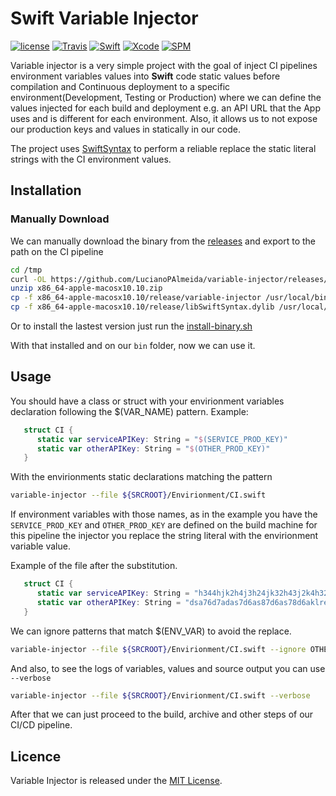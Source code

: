 # Swift Variable Injector

[![license](https://img.shields.io/github/license/mashape/apistatus.svg)](https://opensource.org/licenses/MIT)
[![Travis](https://img.shields.io/travis/LucianoPAlmeida/variable-injector.svg)](https://travis-ci.org/LucianoPAlmeida/variable-injector)
[![Swift](https://img.shields.io/badge/Swift-4.2-orange.svg)](https://swift.org)
[![Xcode](https://img.shields.io/badge/Xcode-10.0-blue.svg)](https://developer.apple.com/xcode)
[![SPM](https://img.shields.io/badge/SPM-orange.svg)](https://swift.org/package-manager/)

Variable injector is a very simple project with the goal of inject CI pipelines environment variables values into **Swift** code  static values before compilation and Continuous deployment to a specific environment(Development, Testing or Production) where we can define the values injected for each build and deployment e.g. an API URL that the App uses and is different for each environment. Also, it allows us to not expose our production keys and values in statically in our code.

The project uses [SwiftSyntax](https://github.com/apple/swift-syntax) to perform a reliable replace the static literal strings with the CI environment values. 

## Installation

### Manually Download
We can manually download the binary from the [releases](https://github.com/LucianoPAlmeida/variable-injector/releases) and export to the path on the CI pipeline

```sh
cd /tmp
curl -OL https://github.com/LucianoPAlmeida/variable-injector/releases/download/0.2.0/x86_64-apple-macosx10.10.zip
unzip x86_64-apple-macosx10.10.zip
cp -f x86_64-apple-macosx10.10/release/variable-injector /usr/local/bin/variable-injector
cp -f x86_64-apple-macosx10.10/release/libSwiftSyntax.dylib /usr/local/lib/libSwiftSyntax.dylib
```

Or to install the lastest version just run the [install-binary.sh](scripts/install-binary.sh)

With that installed and on our `bin` folder, now we can use it.


## Usage

You should have a class or struct with your envirionment variables declaration following the $(VAR_NAME) pattern.
Example:
```swift
   struct CI {
      static var serviceAPIKey: String = "$(SERVICE_PROD_KEY)"
      static var otherAPIKey: String = "$(OTHER_PROD_KEY)"
   }
```

With the envirionments static declarations matching the pattern

```sh
variable-injector --file ${SRCROOT}/Envirionment/CI.swift 

```
If environment variables with those names, as in the example you have the `SERVICE_PROD_KEY` and `OTHER_PROD_KEY` are defined on the build machine for this pipeline the injector you replace the string literal with the envirionment variable value.  

Example of the file after the substitution. 

```swift
   struct CI {
      static var serviceAPIKey: String = "h344hjk2h4j3h24jk32h43j2k4h32jk4hkj324h"
      static var otherAPIKey: String = "dsa76d7adas7d6as87d6as78d6aklre423s7d6as8d7s6"
   }
```

We can ignore patterns that match $(ENV_VAR) to avoid the replace. 

```sh
variable-injector --file ${SRCROOT}/Envirionment/CI.swift --ignore OTHER_PROD_KEY

```

And also, to see the logs of variables, values and source output you can use `--verbose` 

```sh
variable-injector --file ${SRCROOT}/Envirionment/CI.swift --verbose

```

After that we can just proceed to the build, archive and other steps of our CI/CD pipeline. 

## Licence
Variable Injector is released under the [MIT License](https://opensource.org/licenses/MIT).
